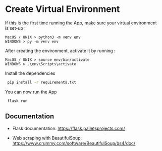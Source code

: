 # Create Virtual Environment

If this is the first time running the App, make sure your virtual environment is set-up : 
```
MacOS / UNIX > python3 -m venv env
WINDOWS > py -m venv env
```
After creating the environment, activate it by running :
```
MacOS / UNIX > source env/bin/activate
WINDOWS > .\env\Scripts\activate
```
Install the dependencies 

```bash
 pip install -r requirements.txt
```

You can now run the App

```bash
 flask run
```

## Documentation
* Flask documentation: https://flask.palletsprojects.com/

* Web scraping with BeautifulSoup: https://www.crummy.com/software/BeautifulSoup/bs4/doc/
